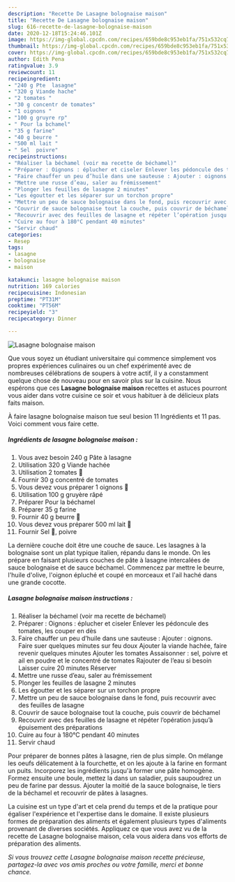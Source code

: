 ```yaml
---
description: "Recette De Lasagne bolognaise maison"
title: "Recette De Lasagne bolognaise maison"
slug: 616-recette-de-lasagne-bolognaise-maison
date: 2020-12-18T15:24:46.101Z
image: https://img-global.cpcdn.com/recipes/659bde8c953eb1fa/751x532cq70/lasagne-bolognaise-maison-photo-principale-de-la-recette.jpg
thumbnail: https://img-global.cpcdn.com/recipes/659bde8c953eb1fa/751x532cq70/lasagne-bolognaise-maison-photo-principale-de-la-recette.jpg
cover: https://img-global.cpcdn.com/recipes/659bde8c953eb1fa/751x532cq70/lasagne-bolognaise-maison-photo-principale-de-la-recette.jpg
author: Edith Pena
ratingvalue: 3.9
reviewcount: 11
recipeingredient:
- "240 g Pte  lasagne"
- "320 g Viande hache"
- "2 tomates "
- "30 g concentr de tomates"
- "1 oignons "
- "100 g gruyre rp"
- " Pour la bchamel"
- "35 g farine"
- "40 g beurre "
- "500 ml lait "
- " Sel  poivre"
recipeinstructions:
- "Réaliser la béchamel (voir ma recette de béchamel)"
- "Préparer : Oignons : éplucher et ciseler Enlever les pédoncule des tomates, les couper en dès"
- "Faire chauffer un peu d’huile dans une sauteuse : Ajouter : oignons. Faire suer quelques minutes sur feu doux Ajouter la viande hachée, faire revenir quelques minutes Ajouter les tomates Assaisonner : sel, poivre et ail en poudre et le concentré de tomates Rajouter de l’eau si besoin Laisser cuire 20 minutes Réserver"
- "Mettre une russe d’eau, saler au frémissement"
- "Plonger les feuilles de lasagne 2 minutes"
- "Les égoutter et les séparer sur un torchon propre"
- "Mettre un peu de sauce bolognaise dans le fond, puis recouvrir avec des feuilles de lasagne"
- "Couvrir de sauce bolognaise tout la couche, puis couvrir de béchamel"
- "Recouvrir avec des feuilles de lasagne et répéter l’opération jusqu’à épuisement des préparations"
- "Cuire au four à 180°C pendant 40 minutes"
- "Servir chaud"
categories:
- Resep
tags:
- lasagne
- bolognaise
- maison

katakunci: lasagne bolognaise maison 
nutrition: 169 calories
recipecuisine: Indonesian
preptime: "PT31M"
cooktime: "PT56M"
recipeyield: "3"
recipecategory: Dinner

---
```



![Lasagne bolognaise maison](https://img-global.cpcdn.com/recipes/659bde8c953eb1fa/751x532cq70/lasagne-bolognaise-maison-photo-principale-de-la-recette.jpg)

Que vous soyez un étudiant universitaire qui commence simplement vos propres expériences culinaires ou un chef expérimenté avec de nombreuses célébrations de soupers à votre actif, il y a constamment quelque chose de nouveau pour en savoir plus sur la cuisine. Nous espérons que ces <strong> Lasagne bolognaise maison </strong> recettes et astuces pourront vous aider dans votre cuisine ce soir et vous habituer à de délicieux plats faits maison.

<!--inarticleads1-->

À faire lasagne bolognaise maison tue seul besion 11 Ingrédients et 11 pas. Voici comment vous faire cette.

##### Ingrédients de lasagne bolognaise maison :

1. Vous avez besoin 240 g Pâte à lasagne
1. Utilisation 320 g Viande hachée
1. Utilisation 2 tomates 🍅
1. Fournir 30 g concentré de tomates
1. Vous devez vous préparer 1 oignons 🧅
1. Utilisation 100 g gruyère râpé
1. Préparer  Pour la béchamel
1. Préparer 35 g farine
1. Fournir 40 g beurre 🧈
1. Vous devez vous préparer 500 ml lait 🥛
1. Fournir  Sel 🧂, poivre


La dernière couche doit être une couche de sauce. Les lasagnes à la bolognaise sont un plat typique italien, répandu dans le monde. On les prépare en faisant plusieurs couches de pâte à lasagne intercalées de sauce bolognaise et de sauce béchamel. Commencez par mettre le beurre, l&#39;huile d&#39;olive, l&#39;oignon épluché et coupé en morceaux et l&#39;ail haché dans une grande cocotte. 

<!--inarticleads2-->

##### Lasagne bolognaise maison instructions :

1. Réaliser la béchamel (voir ma recette de béchamel)
1. Préparer : Oignons : éplucher et ciseler Enlever les pédoncule des tomates, les couper en dès
1. Faire chauffer un peu d’huile dans une sauteuse : Ajouter : oignons. Faire suer quelques minutes sur feu doux Ajouter la viande hachée, faire revenir quelques minutes Ajouter les tomates Assaisonner : sel, poivre et ail en poudre et le concentré de tomates Rajouter de l’eau si besoin Laisser cuire 20 minutes Réserver
1. Mettre une russe d’eau, saler au frémissement
1. Plonger les feuilles de lasagne 2 minutes
1. Les égoutter et les séparer sur un torchon propre
1. Mettre un peu de sauce bolognaise dans le fond, puis recouvrir avec des feuilles de lasagne
1. Couvrir de sauce bolognaise tout la couche, puis couvrir de béchamel
1. Recouvrir avec des feuilles de lasagne et répéter l’opération jusqu’à épuisement des préparations
1. Cuire au four à 180°C pendant 40 minutes
1. Servir chaud


Pour préparer de bonnes pâtes à lasagne, rien de plus simple. On mélange les oeufs délicatement à la fourchette, et on les ajoute à la farine en formant un puits. Incorporez les ingrédients jusqu&#39;à former une pâte homogène. Formez ensuite une boule, mettez la dans un saladier, puis saupoudrez un peu de farine par dessus. Ajouter la moitié de la sauce bolognaise, le tiers de la béchamel et recouvrir de pâtes à lasagnes. 

<!--inarticleads1-->

<p>
La cuisine est un type d'art et cela prend du temps et de la pratique pour égaliser l'expérience et l'expertise dans le domaine. Il existe plusieurs formes de préparation des aliments et également plusieurs types d'aliments provenant de diverses sociétés. Appliquez ce que vous avez vu de la recette de Lasagne bolognaise maison, cela vous aidera dans vos efforts de préparation des aliments.
</p>

<p>
<i>Si vous trouvez cette Lasagne bolognaise maison recette précieuse, partagez-la avec vos amis proches ou votre famille, merci et bonne chance.</i>
</p>
